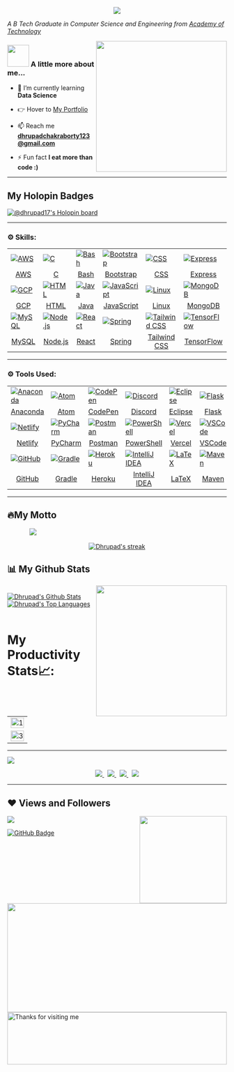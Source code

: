 <p align="center">
	<img src="https://github.com/dhrupad17/dhrupad17/assets/91726340/f8f89d27-9cc1-4ddb-a9b5-59ab6ff56147">
	</p>


<p><em>A B Tech Graduate in Computer Science and Engineering from <a href="https://aot.edu.in/">Academy of Technology</a></br>
</em>
</p>
<img align='right' src="https://media0.giphy.com/media/qgQUggAC3Pfv687qPC/200.webp?cid=ecf05e47t45ns6se3i88b18jnng123ofz7gojiqmit5gprgs&rid=200.webp&ct=g" width="300">

### <img src="https://media.giphy.com/media/VgCDAzcKvsR6OM0uWg/giphy.gif" width="50"> A little more about me... 

- 🌱 I’m currently learning **Data Science**

- 👉 Hover to [My Portfolio](https://dhrupadchakraborty17.netlify.app/)

- 📫 Reach me **dhrupadchakraborty123@gmail.com**

- ⚡ Fun fact **I eat more than code :)**

<!-- <img src="https://raw.githubusercontent.com/andreasbm/readme/master/assets/lines/rainbow.png" width="3000"> -->
---


## My Holopin Badges

[![@dhrupad17's Holopin board](https://holopin.me/dhrupad17)](https://holopin.io/@dhrupad17)

<!-- <img src="https://raw.githubusercontent.com/andreasbm/readme/master/assets/lines/rainbow.png" width="3000"> -->

---

<h3 align="left">⚙️ Skills:</h3>

<p align="center">
  <a href="https://skillicons.dev">
    <table align="center"> 
      <tr>
        <td><img src="https://skillicons.dev/icons?i=aws" alt="AWS" /></td>
        <td><img src="https://skillicons.dev/icons?i=c" alt="C" /></td>
        <td><img src="https://skillicons.dev/icons?i=bash" alt="Bash" /></td>
        <td><img src="https://skillicons.dev/icons?i=bootstrap" alt="Bootstrap" /></td>
        <td><img src="https://skillicons.dev/icons?i=css" alt="CSS" /></td>
        <td><img src="https://skillicons.dev/icons?i=express" alt="Express" /></td>
      </tr>
      <tr>
        <td align="center">AWS</td>
        <td align="center">C</td>
        <td align="center">Bash</td>
        <td align="center">Bootstrap</td>
        <td align="center">CSS</td>
        <td align="center">Express</td>
      </tr>
      <tr>
        <td><img src="https://skillicons.dev/icons?i=gcp" alt="GCP" /></td>
        <td><img src="https://skillicons.dev/icons?i=html" alt="HTML" /></td>
        <td><img src="https://skillicons.dev/icons?i=java" alt="Java" /></td>
        <td><img src="https://skillicons.dev/icons?i=js" alt="JavaScript" /></td>
        <td><img src="https://skillicons.dev/icons?i=linux" alt="Linux" /></td>
        <td><img src="https://skillicons.dev/icons?i=mongodb" alt="MongoDB" /></td>
      </tr>
      <tr>
        <td align="center">GCP</td>
        <td align="center">HTML</td>
        <td align="center">Java</td>
        <td align="center">JavaScript</td>
        <td align="center">Linux</td>
        <td align="center">MongoDB</td>
      </tr>
      <tr>
        <td><img src="https://skillicons.dev/icons?i=mysql" alt="MySQL" /></td>
        <td><img src="https://skillicons.dev/icons?i=nodejs" alt="Node.js" /></td>
        <td><img src="https://skillicons.dev/icons?i=react" alt="React" /></td>
        <td><img src="https://skillicons.dev/icons?i=spring" alt="Spring" /></td>
        <td><img src="https://skillicons.dev/icons?i=tailwind" alt="Tailwind CSS" /></td>
        <td><img src="https://skillicons.dev/icons?i=tensorflow" alt="TensorFlow" /></td>
      </tr>
      <tr>
        <td align="center">MySQL</td>
        <td align="center">Node.js</td>
        <td align="center">React</td>
        <td align="center">Spring</td>
        <td align="center">Tailwind CSS</td>
        <td align="center">TensorFlow</td>
      </tr>
    </table>
  </a>
</p>



---

<h3 align="left">⚙️ Tools Used:</h3>

<p align="center">
  <a href="https://skillicons.dev">
    <table align="center"> 
      <tr>
        <td><img src="https://skillicons.dev/icons?i=anaconda" alt="Anaconda" /></td>
        <td><img src="https://skillicons.dev/icons?i=atom" alt="Atom" /></td>
        <td><img src="https://skillicons.dev/icons?i=codepen" alt="CodePen" /></td>
        <td><img src="https://skillicons.dev/icons?i=discord" alt="Discord" /></td>
        <td><img src="https://skillicons.dev/icons?i=eclipse" alt="Eclipse" /></td>
        <td><img src="https://skillicons.dev/icons?i=flask" alt="Flask" /></td>
      </tr>
      <tr>
        <td align="center">Anaconda</td>
        <td align="center">Atom</td>
        <td align="center">CodePen</td>
        <td align="center">Discord</td>
        <td align="center">Eclipse</td>
        <td align="center">Flask</td>
      </tr>
      <tr>
        <td><img src="https://skillicons.dev/icons?i=netlify" alt="Netlify" /></td>
        <td><img src="https://skillicons.dev/icons?i=pycharm" alt="PyCharm" /></td>
        <td><img src="https://skillicons.dev/icons?i=postman" alt="Postman" /></td>
        <td><img src="https://skillicons.dev/icons?i=powershell" alt="PowerShell" /></td>
        <td><img src="https://skillicons.dev/icons?i=vercel" alt="Vercel" /></td>
        <td><img src="https://skillicons.dev/icons?i=vscode" alt="VSCode" /></td>
      </tr>
      <tr>
        <td align="center">Netlify</td>
        <td align="center">PyCharm</td>
        <td align="center">Postman</td>
        <td align="center">PowerShell</td>
        <td align="center">Vercel</td>
        <td align="center">VSCode</td>
      </tr>
      <tr>
        <td><img src="https://skillicons.dev/icons?i=github" alt="GitHub" /></td>
        <td><img src="https://skillicons.dev/icons?i=gradle" alt="Gradle" /></td>
        <td><img src="https://skillicons.dev/icons?i=heroku" alt="Heroku" /></td>
        <td><img src="https://skillicons.dev/icons?i=idea" alt="IntelliJ IDEA" /></td>
        <td><img src="https://skillicons.dev/icons?i=latex" alt="LaTeX" /></td>
        <td><img src="https://skillicons.dev/icons?i=maven" alt="Maven" /></td>
      </tr>
      <tr>
        <td align="center">GitHub</td>
        <td align="center">Gradle</td>
        <td align="center">Heroku</td>
        <td align="center">IntelliJ IDEA</td>
        <td align="center">LaTeX</td>
        <td align="center">Maven</td>
      </tr>
    </table>
  </a>
</p>

---


<!-- <img src="https://raw.githubusercontent.com/andreasbm/readme/master/assets/lines/rainbow.png" width="3000"> -->

## 🔥My Motto
&nbsp; &nbsp; &nbsp; &nbsp; &nbsp; &nbsp;&nbsp; <img  src="https://readme-typing-svg.herokuapp.com?font=Soucre+Code+Pro&duration=1700&color=1589FF&background=000000&multiline=true&width=650&height=220&lines=while(true);..+brain.init();..+if(+world.contains(open_source));....++s+%3D+open_source.login(dhrupad17);....+s.explore();....+s.learn();....+s.contribute()"/>
<br/>

<p align="center">
	<a href="https://github.com/dhrupad17/github-readme-streak-stats">
		 <img title="🔥 Get streak stats for your profile at git.io/streak-stats" alt="Dhrupad's streak" src="https://github-readme-streak-stats.herokuapp.com/?user=dhrupad17&theme=black-ice&hide_border=true&stroke=0000&background=060A0CD0"/>
	</a>
</p>

<!-- <img src="https://raw.githubusercontent.com/andreasbm/readme/master/assets/lines/rainbow.png" width="3000"> -->

## 📊 My Github Stats

<img align='right' src="https://media4.giphy.com/media/GRVM7bxdn7yEFWTN6i/200.webp?cid=ecf05e47l4cau0wmltbpwhne37jknb1k026h5z6eqavm1bsg&rid=200.webp&ct=g" width="300">

  <br/>
	 <a href="https://github.com/dhrupad17/github-readme-stats"><img alt="Dhrupad's Github Stats" src="https://github-readme-stats.vercel.app/api?username=dhrupad17&show_icons=true&count_private=true&theme=react&hide_border=true&bg_color=0D1117" /></a>
 	<a href="https://github.com/dhrupad17/github-readme-stats"><img alt="Dhrupad's Top Languages" src="https://github-readme-stats.vercel.app/api/top-langs/?username=dhrupad17&langs_count=8&count_private=true&layout=compact&theme=react&hide_border=true&bg_color=0D1117" /></a>
 <br/>

 <br/>
 
 
# My Productivity Stats📈:

<table>
    <tr>
        <td><img src="https://github-profile-summary-cards.vercel.app/api/cards/profile-details?username=dhrupad17&theme=monokai" display=block width=100% height=auto alt="1"></td>
    </tr>
    <tr>
        <td><img src="https://github-profile-summary-cards.vercel.app/api/cards/repos-per-language?username=dhrupad17&theme=solarized" display=block width=100% height=auto alt="3"></td>
        </td>
    </tr>
</table>

---

<img align='center' src="https://user-images.githubusercontent.com/87390353/133924456-1fb6f8cd-c0bd-4bbe-a4d5-87eb7bcdc126.png" >

 </a>

<p align="center">
  <a href="https://www.linkedin.com/in/dhrupad-chakraborty/">
    <img src="https://skillicons.dev/icons?i=linkedin" />
  </a>
	&nbsp;
  <a href="https://www.instagram.com/chakro_bore_tea/">
    <img src="https://skillicons.dev/icons?i=instagram" />
  </a>
  &nbsp;
  <a href="https://twitter.com/DHRUPADCHAKRAB5">
    <img src="https://skillicons.dev/icons?i=twitter" />
  </a>
  &nbsp;
  <a href="https://mail.google.com/mail/u/0/?fs=1&tf=cm&source=mailto&to=dhrupadchakraborty123@gmail.com">
    <img src="https://skillicons.dev/icons?i=gmail" />
  </a>
</p>

---


<!-- <img src="https://raw.githubusercontent.com/andreasbm/readme/master/assets/lines/rainbow.png" width="3000"> -->

 ## ❤ Views and Followers
<a href="https://github.com/Meghna-DAS/github-profile-views-counter">
	<img src="https://komarev.com/ghpvc/?username=dhrupad17">
</a>

<img align='right' src="https://media4.giphy.com/media/lBm4rgtyIPJmywXzLW/200w.webp?cid=ecf05e474h4nrk6dfnd2vv10nw5pvg8u0hhuy6b0jmkiqr4k&rid=200w.webp&ct=g" width="200">

<a href="https://github.com/dhrupad17?tab=followers"><img src="https://img.shields.io/github/followers/dhrupad17?label=Followers&style=social" alt="GitHub Badge"></a>

<!-- <br/>
<!-- 
<a href="https://github.com/dhrupad17/github-readme-activity-graph"><img alt="Dhrupad Chakraborty's Activity Graph" src="https://activity-graph.herokuapp.com/graph?username=dhrupad17&bg_color=0D1117&color=5BCDEC&line=5BCDEC&point=FFFFFF&hide_border=true" /></a>

<img src="https://raw.githubusercontent.com/andreasbm/readme/master/assets/lines/rainbow.png" width="3000"> -->

<img src="https://media4.giphy.com/media/xThuWtNFKZWG6fUFe8/100.webp" width="1000" height="250">
</div>
<!-- <img src="https://raw.githubusercontent.com/andreasbm/readme/master/assets/lines/rainbow.png" width="3000"> -->

<img height="120" alt="Thanks for visiting me" width="100%" src="https://raw.githubusercontent.com/BrunnerLivio/brunnerlivio/master/images/marquee.svg" />

